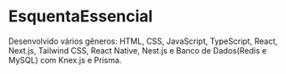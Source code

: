 # EsquentaEssencial
Desenvolvido vários gêneros: HTML, CSS, JavaScript, TypeScript, React, Next.js, Tailwind CSS, React Native, Nest.js e Banco de Dados(Redis e MySQL) com Knex.js e Prisma.
